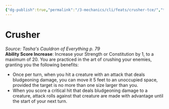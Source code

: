 ```yaml
---
{"dg-publish":true,"permalink":"/3-mechanics/cli/feats/crusher-tce/","tags":["ttrpg-cli/compendium/src/5e/tce","ttrpg-cli/feat"],"noteIcon":""}
---
```


# Crusher
*Source: Tasha's Cauldron of Everything p. 79*  
**Ability Score Increase**: Increase your Strength or Constitution by 1, to a maximum of 20.
You are practiced in the art of crushing your enemies, granting you the following benefits:

- Once per turn, when you hit a creature with an attack that deals bludgeoning damage, you can move it 5 feet to an unoccupied space, provided the target is no more than one size larger than you.  
- When you score a critical hit that deals bludgeoning damage to a creature, attack rolls against that creature are made with advantage until the start of your next turn.